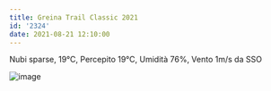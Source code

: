 ```yaml
---
title: Greina Trail Classic 2021
id: '2324'
date: 2021-08-21 12:10:00
---
```


Nubi sparse, 19°C, Percepito 19°C, Umidità 76%, Vento 1m/s da SSO
<!-- more -->
![image](/images/2021/08/20210821-activity-map.png)